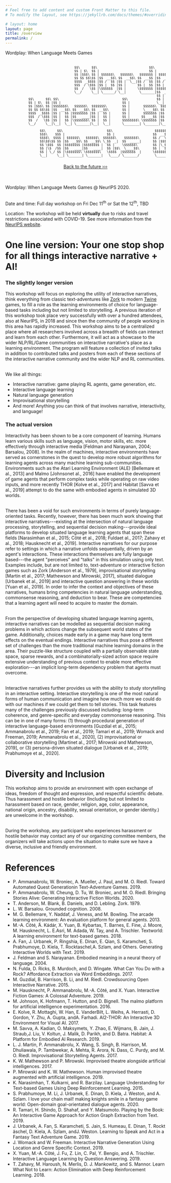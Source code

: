 ```yaml
---
# Feel free to add content and custom Front Matter to this file.
# To modify the layout, see https://jekyllrb.com/docs/themes/#overriding-theme-defaults

# layout: home
layout: page
title: /overview
permalink: /
---
```


<div class="tooltip">
<span class="tooltiptext">Wordplay: When Language Meets Games</span>
<pre style="font-size: 10px">
<br/>
                                    $$\      $$\                           $$\           $$\                                                 
                                    $$ | $\  $$ |                          $$ |          $$ |                                                
                                    $$ |$$$\ $$ | $$$$$$\   $$$$$$\   $$$$$$$ | $$$$$$\  $$ | $$$$$$\  $$\   $$\ $$\                         
                                    $$ $$ $$\$$ |$$  __$$\ $$  __$$\ $$  __$$ |$$  __$$\ $$ | \____$$\ $$ |  $$ |\__|                        
                                    $$$$  _$$$$ |$$ /  $$ |$$ |  \__|$$ /  $$ |$$ /  $$ |$$ | $$$$$$$ |$$ |  $$ |                            
                                    $$$  / \$$$ |$$ |  $$ |$$ |      $$ |  $$ |$$ |  $$ |$$ |$$  __$$ |$$ |  $$ |$$\                         
                                    $$  /   \$$ |\$$$$$$  |$$ |      \$$$$$$$ |$$$$$$$  |$$ |\$$$$$$$ |\$$$$$$$ |\__|                        
                                    \__/     \__| \______/ \__|       \_______|$$  ____/ \__| \_______| \____$$ |                            
                                                                               $$ |                    $$\   $$ |                            
            $$\      $$\ $$\                                 $$\               $$ |                    \$$$$$$  |                            
            $$ | $\  $$ |$$ |                                $$ |              \__|                     \______/                             
            $$ |$$$\ $$ |$$$$$$$\   $$$$$$\  $$$$$$$\        $$ |       $$$$$$\  $$$$$$$\   $$$$$$\  $$\   $$\  $$$$$$\   $$$$$$\   $$$$$$\  
            $$ $$ $$\$$ |$$  __$$\ $$  __$$\ $$  __$$\       $$ |       \____$$\ $$  __$$\ $$  __$$\ $$ |  $$ | \____$$\ $$  __$$\ $$  __$$\ 
            $$$$  _$$$$ |$$ |  $$ |$$$$$$$$ |$$ |  $$ |      $$ |       $$$$$$$ |$$ |  $$ |$$ /  $$ |$$ |  $$ | $$$$$$$ |$$ /  $$ |$$$$$$$$ |
            $$$  / \$$$ |$$ |  $$ |$$   ____|$$ |  $$ |      $$ |      $$  __$$ |$$ |  $$ |$$ |  $$ |$$ |  $$ |$$  __$$ |$$ |  $$ |$$   ____|
            $$  /   \$$ |$$ |  $$ |\$$$$$$$\ $$ |  $$ |      $$$$$$$$\ \$$$$$$$ |$$ |  $$ |\$$$$$$$ |\$$$$$$  |\$$$$$$$ |\$$$$$$$ |\$$$$$$$\ 
            \__/     \__|\__|  \__| \_______|\__|  \__|      \________| \_______|\__|  \__| \____$$ | \______/  \_______| \____$$ | \_______|
                                                                                           $$\   $$ |                    $$\   $$ |          
                  $$\      $$\                       $$\                      $$$$$$\      \$$$$$$  |                    \$$$$$$  |          
                  $$$\    $$$ |                      $$ |                    $$  __$$\      \______/                      \______/           
                  $$$$\  $$$$ | $$$$$$\   $$$$$$\  $$$$$$\    $$$$$$$\       $$ /  \__| $$$$$$\  $$$$$$\$$$$\   $$$$$$\   $$$$$$$\           
                  $$\$$\$$ $$ |$$  __$$\ $$  __$$\ \_$$  _|  $$  _____|      $$ |$$$$\  \____$$\ $$  _$$  _$$\ $$  __$$\ $$  _____|          
                  $$ \$$$  $$ |$$$$$$$$ |$$$$$$$$ |  $$ |    \$$$$$$\        $$ |\_$$ | $$$$$$$ |$$ / $$ / $$ |$$$$$$$$ |\$$$$$$\            
                  $$ |\$  /$$ |$$   ____|$$   ____|  $$ |$$\  \____$$\       $$ |  $$ |$$  __$$ |$$ | $$ | $$ |$$   ____| \____$$\           
                  $$ | \_/ $$ |\$$$$$$$\ \$$$$$$$\   \$$$$  |$$$$$$$  |      \$$$$$$  |\$$$$$$$ |$$ | $$ | $$ |\$$$$$$$\ $$$$$$$  |          
                  \__|     \__| \_______| \_______|   \____/ \_______/        \______/  \_______|\__| \__| \__| \_______|\_______/           
                                                                                                                                         
</pre>
</div>
<div style="text-align: center;">
<a href="https://wordplay-workshop.github.io/modern/" class="future">Back to the future &#8250;&#8250;&#8250;</a>
</div>
<br/> <br/>                                                                                                                                                                                                                                                                                     


Wordplay: When Language Meets Games @ NeurIPS 2020.<br/><br/>

Date and time: Full day workshop on Fri Dec 11<sup>th</sup> or Sat the 12<sup>th</sup>, TBD

Location: The workshop will be held **virtually** due to risks and travel restrictions associated with COVID-19. See more information from the [NeurIPS website](https://neurips.cc/).

# One line version: Your one stop shop for all things interactive narrative + AI!

### The slightly longer version

This workshop will focus on exploring the utility of interactive narratives, think everything from classic text-adventures like [Zork](http://textadventures.online/play/?story=http%3A%2F%2Fwww.ifarchive.org%2Fif-archive%2Fgames%2Fhugo%2Fhugozork.hex) to modern [Twine](https://twinery.org/) games, to fill a role as the learning environments of choice for language-based tasks including but not limited to storytelling. A previous iteration of this workshop took place very successfully with over a hundred attendees, also at NeurIPS, in 2018 and since then the community of people working in this area has rapidly increased. This workshop aims to be a centralized place where all researchers involved across a breadth of fields can interact and learn from each other. Furthermore, it will act as a showcase to the wider NLP/RL/Game communities on interactive narrative's place as a learning environment. The program will feature a collection of invited talks in addition to contributed talks and posters from each of these sections of the interactive narrative community and the wider NLP and RL communities.  <br /> <br />


We like all things:
- Interactive narrative: game playing RL agents, game generation, etc.
- Interactive language learning
- Natural language generation
- Improvisational storytelling
- And more! Anything you can think of that involves narrative, interactivity, and language!

### The actual version

Interactivity has been shown to be a core component of learning. Humans learn various skills such as language, vision, motor skills, etc. more effectively through interactive media [Feldman and Narayanan, 2004; Barsalou, 2008]. In the realm of machines, interactive environments have served as cornerstones in the quest to develop more robust algorithms for learning agents across many machine learning sub-communities. Environments such as the Atari Learning Environment (ALE) [Bellemare et al., 2013]  and Malmo [Johnsonet al., 2016] have enabled the development of game agents that perform complex tasks while operating on raw video inputs, and more recently THOR [Kolve et al., 2017] and Habitat [Savva et al., 2019] attempt to do the same with embodied agents in simulated 3D worlds.  <br /> <br /> 


There has been a void for such environments in terms of purely language-oriented tasks. Recently, however, there has been much work showing that interactive narratives---existing at the intersection of natural language processing, storytelling, and sequential decision making---provide ideal platforms to develop situated language learning agents that span these fields [Narasimhan et al., 2015; Côté et al., 2018; Fuldaet al., 2017; Zahavy et al., 2018; Hausknecht et al., 2019]. Interactive narratives for our purpose refer to settings in which a narrative unfolds sequentially, driven by an agent's interactions. These interactions themselves are fully language based---the agent "perceives" and "talks" in this simulation using only text. Examples include, but are not limited to, text-adventure or interactive fiction games such as Zork [Anderson et al., 1979], improvisational storytelling [Martin et al., 2017; Mathewson and Mirowski, 2017], situated dialogue [Urbanek et al., 2019] and interactive question answering in these worlds [Yuan et al., 2019]. In order to infer the context and objectives of these narratives, humans bring competencies in natural language understanding, commonsense reasoning, and deduction to bear. These are competencies that a learning agent will need to acquire to master the domain.  <br /> <br />


From the perspective of developing situated language learning agents, interactive narratives can be modelled as sequential decision making problems in which actions change the subsequent world states of the game. Additionally, choices made early in a game may have long term effects on the eventual endings. Interactive narratives thus pose a different set of challenges than the more traditional machine learning domains in the area. Their puzzle-like structure coupled with a partially observable state space, sparse rewards, and a combinatorially-sized action space require extensive understanding of previous context to enable more effective exploration---an implicit long-term dependency problem that agents must overcome.  <br /> <br /> 


Interactive narratives further provides us with the ability to study storytelling in an interactive setting. Interactive storytelling is one of the most natural forms of human communication and imagine how much more we could do with our machines if we could get them to tell stories. This task features many of the challenges previously discussed including: long-term coherence, and genre-specific and everyday commonsense reasoning. This can be in one of many forms: (1) through procedural generation of interactive language-based environments [Guzdial et al., 2015; Ammanabrolu et al., 2019; Fan et al., 2019; Tamari et al., 2019; Womack and Freeman, 2019; Ammanabrolu et al., 2020], (2) improvisational or collaborative storytelling  [Martinet al., 2017; Mirowski and Mathewson, 2019], or (3) persona-driven situated dialogue [Urbanek et al., 2019; Prabhumoye et al., 2020].


# Diversity and Inclusion

This workshop aims to provide an environment with open exchange of ideas, freedom of thought and expression, and respectful scientific debate. Thus harassment and hostile behavior (Including but not limited to harassment based on race, gender, religion, age, color, appearance, national origin, ancestry, disability, sexual orientation, or gender identity.) are unwelcome in the workshop.  <br /> <br />


During the workshop, any participant who experiences harassment or hostile behavior may contact any of our organizing committee members, the organizers will take actions upon the situation to make sure we have a diverse, inclusive and friendly environment.


# References

- P. Ammanabrolu, W. Broniec, A. Mueller, J. Paul, and M. O. Riedl. Toward Automated Quest Generationin Text-Adventure Games. 2019.
- P. Ammanabrolu, W. Cheung, D. Tu, W. Broniec, and M. O. Riedl. Bringing Stories Alive: Generating Interactive Fiction Worlds. 2020.
- T. Anderson, M. Blank, B. Daniels, and D. Lebling. Zork. 1979.
- L. W. Barsalou. Grounded cognition. 2008.
- M. G. Bellemare, Y. Naddaf, J. Veness, and M. Bowling. The arcade learning environment: An evaluation platform for general agents. 2013.
- M.-A. Côté, ́Á. Kádár, X. Yuan, B. Kybartas, T. Barnes, E. Fine, J. Moore, M. Hausknecht, L. E.Asri, M. Adada, W. Tay, and A. Trischler. Textworld: A learning environment for text-based games. 2018.
- A. Fan, J. Urbanek, P. Ringshia, E. Dinan, E. Qian, S. Karamcheti, S. Prabhumoye, D. Kiela, T. Rocktaschel,A. Szlam, and Others. Generating Interactive Worlds with Text. 2019.
- J. Feldman and S. Narayanan. Embodied meaning in a neural theory of language. 2004.
- N. Fulda, D. Ricks, B. Murdoch, and D. Wingate. What Can You Do with a Rock? Affordance Extraction via Word Embeddings. 2017. 
- M. Guzdial, B. Harrison, B. Li, and M. Riedl. Crowdsourcing Open Interactive Narrative. 2015.
- M. Hausknecht, P. Ammanabrolu, M.-A. Côté, and X. Yuan. Interactive Fiction Games: A Colossal Adventure. 2019.
- M. Johnson, K. Hofmann, T. Hutton, and D. Bignell. The malmo platform for artificial intelligence experimentation. 2016.
- E. Kolve, R. Mottaghi, W. Han, E. VanderBilt, L. Weihs, A. Herrasti, D. Gordon, Y. Zhu, A. Gupta, andA. Farhadi. AI2-THOR: An Interactive 3D Environment for Visual AI. 2017.
- M. Savva, A. Kadian, O. Maksymets, Y. Zhao, E. Wijmans, B. Jain, J. Straub,J. Liu, V. Koltun, J. Malik, D. Parikh, and D. Batra. Habitat: A Platform for Embodied AI Research. 2019.
- L. J. Martin, P. Ammanabrolu, X. Wang, S. Singh, B. Harrison, M. Dhuliawala, P. Tambwekar, A. Mehta, R. Arora, N. Dass, C. Purdy, and M. O. Riedl. Improvisational Storytelling Agents. 2017.
- K. W. Mathewson and P. Mirowski. Improvised theatre alongside artificial intelligences. 2017.
- P. Mirowski and K. W. Mathewson. Human improvised theatre augmented with artificial intelligence. 2019.
- K. Narasimhan, T. Kulkarni, and R. Barzilay. Language Understanding for Text-based Games Using Deep Reinforcement Learning. 2015. 
- S. Prabhumoye, M. Li, J. Urbanek, E. Dinan, D. Kiela, J. Weston, and A. Szlam. I love your chain mail! making knights smile in a fantasy game world: Open-domain goal-orientated dialogue agents. 2020.
- R. Tamari, H. Shindo, D. Shahaf, and Y. Matsumoto. Playing by the Book: An Interactive Game Approach for Action Graph Extraction from Text. 2019. 
- J. Urbanek, A. Fan, S. Karamcheti, S. Jain, S. Humeau, E. Dinan, T. Rockt ̈aschel, D. Kiela, A. Szlam, andJ. Weston. Learning to Speak and Act in a Fantasy Text Adventure Game. 2019.
- J. Womack and W. Freeman. Interactive Narrative Generation Using Location and Genre Specific Context. 2019. 
- X. Yuan, M.-A. Côté, J. Fu, Z. Lin, C. Pal, Y. Bengio, and A. Trischler. Interactive Language Learning by Question Answering. 2019.
- T. Zahavy, M. Haroush, N. Merlis, D. J. Mankowitz, and S. Mannor. Learn What Not to Learn: Action Elimination with Deep Reinforcement Learning. 2018.

